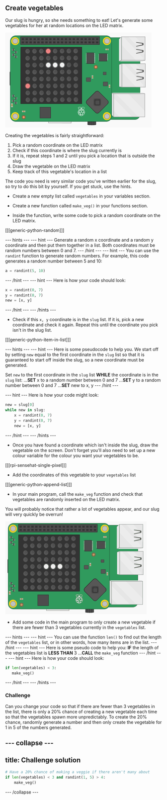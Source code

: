 ## Create vegetables

Our slug is hungry, so she needs something to eat! Let's generate some vegetables for her at random locations on the LED matrix.

![Vegetables](images/vegetables.png)

Creating the vegetables is fairly straightforward:

1. Pick a random coordinate on the LED matrix
2. Check if this coordinate is where the slug currently is
3. If it is, repeat steps 1 and 2 until you pick a location that is outside the slug
4. Draw the vegetable on the LED matrix
5. Keep track of this vegetable's location in a list

The code you need is very similar code you've written earlier for the slug, so try to do this bit by yourself. If you get stuck, use the hints.

+ Create a new empty list called `vegetables` in your variables section.

+ Create a new function called `make_veg()` in your functions section.

+ Inside the function, write some code to pick a random coordinate on the LED matrix.

[[[generic-python-random]]]

--- hints ---
--- hint ---
Generate a random x coordinate and a random y coordinate and then put them together in a list. Both coordinates must be random numbers between 0 and 7.
--- /hint ---
--- hint ---
You can use the `randint` function to generate random numbers. For example, this code generates a random number between 5 and 10:

```python
a = randint(5, 10)
```
--- /hint ---
--- hint ---
Here is how your code should look:

```python
x = randint(0, 7)
y = randint(0, 7)
new = [x, y]
```
--- /hint ---
--- /hints ---


+ Check if this `x, y` coordinate is in the `slug` list. If it is, pick a new coordinate and check it again. Repeat this until the coordinate you pick isn't in the slug list.

[[[generic-python-item-in-list]]]

--- hints ---
--- hint ---
Here is some pseudocode to help you. We start off by setting `new` equal to the first coordinate in the `slug` list so that it is guaranteed to start off inside the slug, so a new coordinate must be generated.

Set `new` to the first coordinate in the `slug` list
**WHILE** the coordinate is in the `slug` list:
...**SET** x to a random number between 0 and 7
...**SET** y to a random number between 0 and 7
...**SET** new to x, y
--- /hint ---

--- hint ---
Here is how your code might look:

```python
new = slug[0]
while new in slug:
    x = randint(0, 7)
    y = randint(0, 7)
    new = [x, y]
```
--- /hint ---
--- /hints ---

+ Once you have found a coordinate which isn't inside the slug, draw the vegetable on the screen. Don't forget you'll also need to set up a new colour variable for the colour you want your vegetables to be.

[[[rpi-sensehat-single-pixel]]]

+ Add the coordinates of this vegetable to your `vegetables` list

[[[generic-python-append-list]]]

+ In your main program, call the `make_veg` function and check that vegetables are randomly inserted on the LED matrix.

You will probably notice that rather a lot of vegetables appear, and our slug will very quickly be overrun!

![Too many vegetables](images/too-many-veggies.gif)

+ Add some code in the main program to only create a new vegetable if there are fewer than 3 vegetables currently in the `vegetables` list.

--- hints ---
--- hint ---
You can use the function `len()` to find out the length of the `vegetables` list, or in other words, how many items are in the list.
--- /hint ---
--- hint ---
Here is some pseudo code to help you:
**IF** the length of the vegetables list is **LESS THAN** 3
...**CALL** the `make_veg` function
--- /hint ---
--- hint ---
Here is how your code should look:

```python
if len(vegetables) < 3:
   make_veg()
```
--- /hint ---
--- /hints ---

### Challenge
Can you change your code so that if there are fewer than 3 vegetables in the list, there is only a 20% chance of creating a new vegetable each time so that the vegetables spawn more unpredictably. To create the 20% chance, randomly generate a number and then only create the vegetable for 1 in 5 of the numbers generated.

--- collapse ---
---
title: Challenge solution
---
```python
# Have a 20% chance of making a veggie if there aren't many about
if len(vegetables) < 3 and randint(1, 5) > 4:
    make_veg()
```

--- /collapse ---

